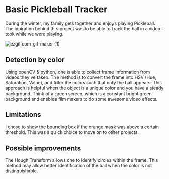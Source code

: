 # Basic Pickleball Tracker
During the winter, my family gets together and enjoys playing Pickleball. The inpiration behind this project was to be able to track the ball in a video I took while we were playing. 

![ezgif com-gif-maker (1)](https://github.com/TylerBerzzz/machine-vision-practice/assets/30520534/9fdf1eaa-9462-40c9-9adb-068a3e7fdeed)

## Detection by color
Using openCV & python, one is able to collect frame information from videos they've taken. The method is to convert the frame into HSV (Hue, Saturation, Value), and filter the colors such that only the ball appears. This approach is helpful when the object is a unique color and you have a steady background. Think of a green screen, which is a constant bright green background and enables film makers to do some awesome video effects. 

## Limitations
I chose to show the bounding box if the orange mask was above a certain threshold. This was a quick choice to move on to other projects. 

## Possible improvements
The Hough Transform allows one to identify circles within the frame. This method may allow better identification of the ball when the color is not distinguishable. 
